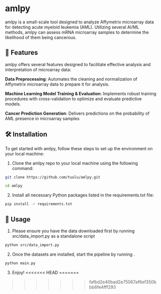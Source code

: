 # **amlpy**

amlpy is a small-scale tool designed to analyze Affymetrix microarray data for detecting acute myeloid leukemia (AML). Utilizing several AI/ML methods, amlpy can assess mRNA microarray samples to determine the likelihood of them being cancerous.

## 🚀 **Features**

amlpy offers several features designed to facilitate effective analysis and interpretation of microarray data:

**Data Preprocessing**: Automates the cleaning and normalization of Affymetrix microarray data to prepare it for analysis.

**Machine Learning Model Training & Evaluation**: Implements robust training procedures with cross-validation to optimize and evaluate predictive models.

**Cancer Prediction Generation**: Delivers predictions on the probability of AML presence in microarray samples

## 🛠️ **Installation**
To get started with amlpy, follow these steps to set up the environment on your local machine:

1) Clone the amlpy repo to your local machine using the following command:
```bash
git clone https://github.com/tuulu/amlpy.git

cd amlpy
```
2) Install all necessary Python packages listed in the requirements.txt file:
```bash
pip install -r requirements.txt
```
## 🧪 **Usage**

1) Please ensure you have the data downloaded first by running src/data_import.py as a standalone script 
```bash
python src/data_import.py
```
2) Once the datasets are installed, start the pipeline by running .
```bash
python main.py
```
3) Enjoy!
<<<<<<< HEAD
=======


>>>>>>> fafbd2e40bad2e75067af6ef350bbb6fe4fff293
